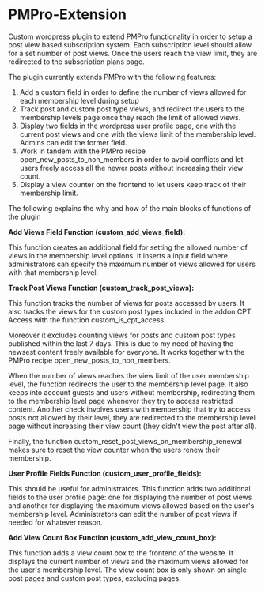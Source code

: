 # PMPro-Extension

Custom wordpress plugin to extend PMPro functionality in order to setup a post view based subscription system. Each subscription level should allow for a set number of post views. Once the users reach the view limit, they are redirected to the subscription plans page.

The plugin currently extends PMPro with the following features:

1. Add a custom field in order to define the number of views allowed for each membership level during setup
2. Track post and custom post type views, and redirect the users to the membership levels page once they reach the limit of allowed views.
3. Display two fields in the wordpress user profile page, one with the current post views and one with the views limit of the membership level. Admins can edit the former field.
4. Work in tandem with the PMPro recipe open_new_posts_to_non_members in order to avoid conflicts and let users freely access all the newer posts without increasing their view count.
5. Display a view counter on the frontend to let users keep track of their membership limit.

The following explains the why and how of the main blocks of functions of the plugin

<strong>Add Views Field Function (custom_add_views_field):</strong>

This function creates an additional field for setting the allowed number of views in the membership level options. It inserts a input field where administrators can specify the maximum number of views allowed for users with that membership level.

<strong>Track Post Views Function (custom_track_post_views):</strong>

This function tracks the number of views for posts accessed by users. It also tracks the views for the custom post types included in the addon CPT Access with the function custom_is_cpt_access. 

Moreover it excludes counting views for posts and custom post types published within the last 7 days. This is due to my need of having the newsest content freely available for everyone. It works together with the PMPro recipe open_new_posts_to_non_members. 

When the number of views reaches the view limit of the user membership level, the function redirects the user to the membership level page. It also keeps into account guests and users without membership, redirecting them to the membership level page whenever they try to access restricted content. Another check involves users with membership that try to access posts not allowed by their level, they are redirected to the membership level page without increasing their view count (they didn't view the post after all). 

Finally, the function custom_reset_post_views_on_membership_renewal makes sure to reset the view counter when the users renew their membership.

<strong>User Profile Fields Function (custom_user_profile_fields):</strong>

This should be useful for administrators. This function adds two additional fields to the user profile page: one for displaying the number of post views and another for displaying the maximum views allowed based on the user's membership level. Administrators can edit the number of post views if needed for whatever reason.

<strong>Add View Count Box Function (custom_add_view_count_box):</strong>

This function adds a view count box to the frontend of the website. It displays the current number of views and the maximum views allowed for the user's membership level. The view count box is only shown on single post pages and custom post types, excluding pages.
